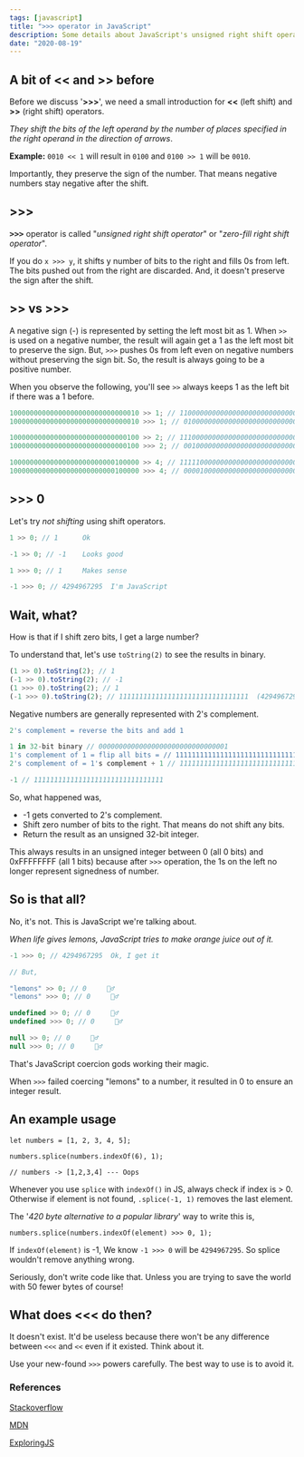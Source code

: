 ```yaml
---
tags: [javascript]
title: ">>> operator in JavaScript"
description: Some details about JavaScript's unsigned right shift operator '>>>' with other bit shift operator information sprinkled on top.
date: "2020-08-19"
---
```


## A bit of << and >> before

Before we discuss '**>>>**', we need a small introduction for **<<** (left shift) and **>>** (right shift) operators.

_They shift the bits of the left operand by the number of places specified in the right operand in the direction of arrows_.

**Example:** `0010 << 1` will result in `0100` and `0100 >> 1` will be `0010`.

Importantly, they preserve the sign of the number. That means negative numbers stay negative after the shift.

## >>>

<kbd>**>>>**</kbd> operator is called "_unsigned right shift operator_" or "_zero-fill right shift operator_".

If you do `x >>> y`, it shifts y number of bits to the right and fills 0s from left. The bits pushed out from the right are discarded. And, it doesn't preserve the sign after the shift.

## >> vs >>>

A negative sign (-) is represented by setting the left most bit as 1. When `>>` is used on a negative number, the result will again get a 1 as the left most bit to preserve the sign. But, `>>>` pushes 0s from left even on negative numbers without preserving the sign bit. So, the result is always going to be a positive number.

When you observe the following, you'll see `>>` always keeps 1 as the left bit if there was a 1 before.

```js
10000000000000000000000000000010 >> 1; // 11000000000000000000000000000001
10000000000000000000000000000010 >>> 1; // 01000000000000000000000000000001

10000000000000000000000000000100 >> 2; // 11100000000000000000000000000001
10000000000000000000000000000100 >>> 2; // 00100000000000000000000000000001

10000000000000000000000000100000 >> 4; // 11111000000000000000000000000010
10000000000000000000000000100000 >>> 4; // 00001000000000000000000000000010
```

## >>> 0

Let's try _not shifting_ using shift operators.

```js
1 >> 0; // 1      Ok

-1 >> 0; // -1    Looks good

1 >>> 0; // 1     Makes sense

-1 >>> 0; // 4294967295  I'm JavaScript
```

## Wait, what?

How is that if I shift zero bits, I get a large number?

To understand that, let's use `toString(2)` to see the results in binary.

```js
(1 >> 0).toString(2); // 1
(-1 >> 0).toString(2); // -1
(1 >>> 0).toString(2); // 1
(-1 >>> 0).toString(2); // 11111111111111111111111111111111  (4294967295 in decimal)
```

Negative numbers are generally represented with 2's complement.

```js
2's complement = reverse the bits and add 1

1 in 32-bit binary // 00000000000000000000000000000001
1's complement of 1 = flip all bits = // 11111111111111111111111111111110
2's complement of = 1's complement + 1 // 11111111111111111111111111111110 + 1

-1 // 11111111111111111111111111111111
```

So, what happened was,

- -1 gets converted to 2's complement.
- Shift zero number of bits to the right. That means do not shift any bits.
- Return the result as an unsigned 32-bit integer.

This always results in an unsigned integer between 0 (all 0 bits) and 0xFFFFFFFF (all 1 bits) because after `>>>` operation, the 1s on the left no longer represent signedness of number.

## So is that all?

No, it's not. This is JavaScript we're talking about.

_When life gives lemons, JavaScript tries to make orange juice out of it._

```js
-1 >>> 0; // 4294967295  Ok, I get it

// But,

"lemons" >> 0; // 0     🤷‍♂️
"lemons" >>> 0; // 0     🤷‍♂️

undefined >> 0; // 0     🤷‍♂️
undefined >>> 0; // 0     🤷‍♂️

null >> 0; // 0     🤷‍♂️
null >>> 0; // 0     🤷‍♂️
```

That's JavaScript coercion gods working their magic.

When `>>>` failed coercing "lemons" to a number, it resulted in 0 to ensure an integer result.

## An example usage

```tsx
let numbers = [1, 2, 3, 4, 5];

numbers.splice(numbers.indexOf(6), 1);

// numbers -> [1,2,3,4] --- Oops
```

Whenever you use `splice` with `indexOf()` in JS, always check if index is > 0. Otherwise if element is not found, `.splice(-1, 1)` removes the last element.

The '_420 byte alternative to a popular library_' way to write this is,

```tsx
numbers.splice(numbers.indexOf(element) >>> 0, 1);
```

If `indexOf(element)` is -1, We know `-1 >>> 0` will be `4294967295`. So splice wouldn't remove anything wrong.

Seriously, don't write code like that. Unless you are trying to save the world with 50 fewer bytes of course!

## What does <<< do then?

It doesn't exist. It'd be useless because there won't be any difference between `<<<` and `<<` even if it existed. Think about it.

Use your new-found `>>>` powers carefully. The best way to use is to avoid it.

### References

[Stackoverflow](https://stackoverflow.com/questions/1822350/what-is-the-javascript-operator-and-how-do-you-use-it)

[MDN](https://developer.mozilla.org/en-US/docs/Web/JavaScript/Reference/Operators/Unsigned_right_shift)

[ExploringJS](https://exploringjs.com/impatient-js/ch_numbers.html#bitwise-shift-operators)
